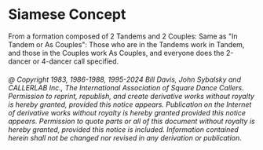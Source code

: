 
# Siamese Concept

From a formation composed of 2 Tandems and 2 Couples:
Same as "In Tandem or As Couples": Those who are in the
Tandems work in Tandem, and those in the Couples work 
As Couples, and everyone does the 2-dancer or 4-dancer call specified.

###### @ Copyright 1983, 1986-1988, 1995-2024 Bill Davis, John Sybalsky and CALLERLAB Inc., The International Association of Square Dance Callers. Permission to reprint, republish, and create derivative works without royalty is hereby granted, provided this notice appears. Publication on the Internet of derivative works without royalty is hereby granted provided this notice appears. Permission to quote parts or all of this document without royalty is hereby granted, provided this notice is included. Information contained herein shall not be changed nor revised in any derivation or publication.
